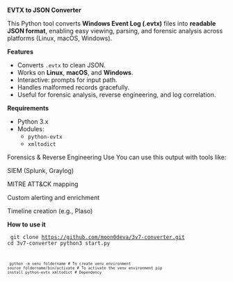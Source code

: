 **EVTX to JSON Converter**

This Python tool converts **Windows Event Log (.evtx)** files into **readable JSON format**, enabling easy viewing, parsing, and forensic analysis across platforms (Linux, macOS, Windows).

**Features**

- Converts `.evtx` to clean JSON.
- Works on **Linux**, **macOS**, and **Windows**.
- Interactive: prompts for input path.
- Handles malformed records gracefully.
- Useful for forensic analysis, reverse engineering, and log correlation.

**Requirements**

- Python 3.x
- Modules:
  - `python-evtx`
  - `xmltodict`

Forensics & Reverse Engineering Use
You can use this output with tools like:

SIEM (Splunk, Graylog)

MITRE ATT&CK mapping

Custom alerting and enrichment

Timeline creation (e.g., Plaso)

**How to use it**

<code><pre>
git clone https://github.com/moon0deva/3v7-converter.git
cd 3v7-converter
python3 start.py
<code></pre>

<code><pre>
python -m venv foldername # To create venv environment 
source foldername/bin/activate # To activate the venv environment 
pip install python-evtx xmltodict # Dependency 
<code></pre>

